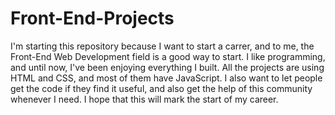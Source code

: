 # Front-End-Projects

  I'm starting this repository because I want to start a carrer, and to me, the Front-End Web Development field is a good way to start. I like programming, and until now, I've been enjoying everything I built. All the projects are using HTML and CSS, and most of them have JavaScript. I also want to let people get the code if they find it useful, and also get the help of this community whenever I need. I hope that this will mark the start of my career.
